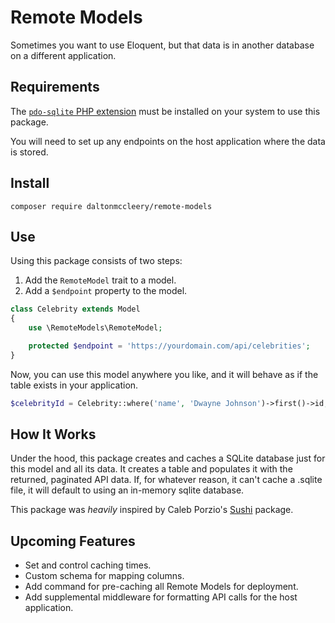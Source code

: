 # Remote Models

Sometimes you want to use Eloquent, but that data is in another database on a different application.

## Requirements

The [`pdo-sqlite` PHP extension](https://www.php.net/manual/en/ref.pdo-sqlite.php) must be installed on your system to use this package.

You will need to set up any endpoints on the host application where the data is stored.

## Install
```
composer require daltonmccleery/remote-models
```

## Use

Using this package consists of two steps:
1. Add the `RemoteModel` trait to a model.
2. Add a `$endpoint` property to the model.

```php
class Celebrity extends Model
{
    use \RemoteModels\RemoteModel;

    protected $endpoint = 'https://yourdomain.com/api/celebrities';
}
```

Now, you can use this model anywhere you like, and it will behave as if the table exists in your application.
```php
$celebrityId = Celebrity::where('name', 'Dwayne Johnson')->first()->id;
```

## How It Works
Under the hood, this package creates and caches a SQLite database just for this model and all its data.
It creates a table and populates it with the returned, paginated API data.
If, for whatever reason, it can't cache a .sqlite file, it will default to using an in-memory sqlite database.

This package was _heavily_ inspired by Caleb Porzio's [Sushi](https://github.com/calebporzio/sushi) package.

## Upcoming Features

- Set and control caching times.
- Custom schema for mapping columns.
- Add command for pre-caching all Remote Models for deployment.
- Add supplemental middleware for formatting API calls for the host application.
